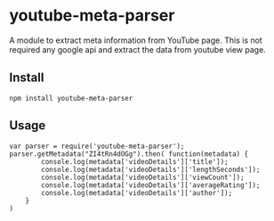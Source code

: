 # youtube-meta-parser
A module to extract meta information from YouTube page.
This is not required any google api and extract the data from youtube view page.

## Install
```
npm install youtube-meta-parser
```

## Usage
```
var parser = require('youtube-meta-parser');
parser.getMetadata("ZI4tRn4dOGg").then( function(metadata) {
        console.log(metadata['videoDetails']['title']);
        console.log(metadata['videoDetails']['lengthSeconds']);
        console.log(metadata['videoDetails']['viewCount']);
        console.log(metadata['videoDetails']['averageRating']);
        console.log(metadata['videoDetails']['author']);
    }
)
```